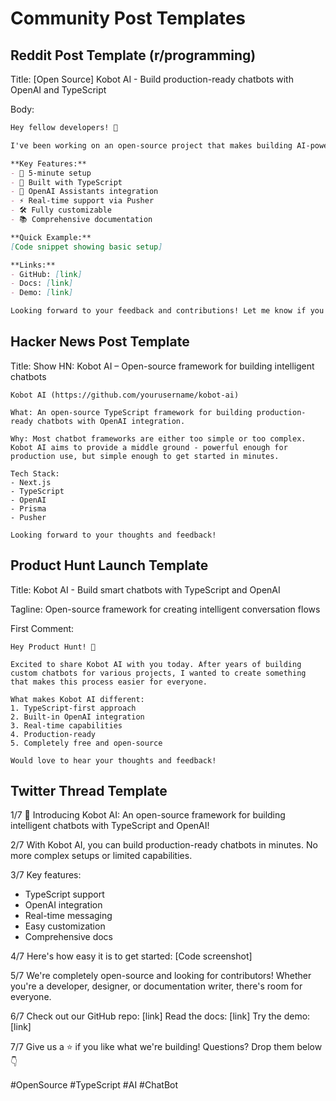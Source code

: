 # Community Post Templates

## Reddit Post Template (r/programming)

Title: [Open Source] Kobot AI - Build production-ready chatbots with OpenAI and TypeScript

Body:
```markdown
Hey fellow developers! 👋

I've been working on an open-source project that makes building AI-powered chatbots straightforward and fun. Kobot AI provides a TypeScript-first framework for creating intelligent conversation flows using OpenAI's GPT models.

**Key Features:**
- 🚀 5-minute setup
- 💪 Built with TypeScript
- 🧠 OpenAI Assistants integration
- ⚡ Real-time support via Pusher
- 🛠️ Fully customizable
- 📚 Comprehensive documentation

**Quick Example:**
[Code snippet showing basic setup]

**Links:**
- GitHub: [link]
- Docs: [link]
- Demo: [link]

Looking forward to your feedback and contributions! Let me know if you have any questions.
```

## Hacker News Post Template

Title: Show HN: Kobot AI – Open-source framework for building intelligent chatbots

```
Kobot AI (https://github.com/yourusername/kobot-ai)

What: An open-source TypeScript framework for building production-ready chatbots with OpenAI integration.

Why: Most chatbot frameworks are either too simple or too complex. Kobot AI aims to provide a middle ground - powerful enough for production use, but simple enough to get started in minutes.

Tech Stack:
- Next.js
- TypeScript
- OpenAI
- Prisma
- Pusher

Looking forward to your thoughts and feedback!
```

## Product Hunt Launch Template

Title: Kobot AI - Build smart chatbots with TypeScript and OpenAI

Tagline: Open-source framework for creating intelligent conversation flows

First Comment:
```
Hey Product Hunt! 👋

Excited to share Kobot AI with you today. After years of building custom chatbots for various projects, I wanted to create something that makes this process easier for everyone.

What makes Kobot AI different:
1. TypeScript-first approach
2. Built-in OpenAI integration
3. Real-time capabilities
4. Production-ready
5. Completely free and open-source

Would love to hear your thoughts and feedback!
```

## Twitter Thread Template

1/7 🎉 Introducing Kobot AI: An open-source framework for building intelligent chatbots with TypeScript and OpenAI!

2/7 With Kobot AI, you can build production-ready chatbots in minutes. No more complex setups or limited capabilities.

3/7 Key features:
- TypeScript support
- OpenAI integration
- Real-time messaging
- Easy customization
- Comprehensive docs

4/7 Here's how easy it is to get started:
[Code screenshot]

5/7 We're completely open-source and looking for contributors! Whether you're a developer, designer, or documentation writer, there's room for everyone.

6/7 Check out our GitHub repo: [link]
Read the docs: [link]
Try the demo: [link]

7/7 Give us a ⭐ if you like what we're building! Questions? Drop them below 👇

#OpenSource #TypeScript #AI #ChatBot
```